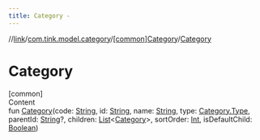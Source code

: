 ```yaml
---
title: Category -
---
```

//[link](../../index.md)/[com.tink.model.category](../index.md)/[[common]Category](index.md)/[Category](-category.md)



# Category  
[common]  
Content  
fun [Category](-category.md)(code: [String](https://kotlinlang.org/api/latest/jvm/stdlib/kotlin/-string/index.html), id: [String](https://kotlinlang.org/api/latest/jvm/stdlib/kotlin/-string/index.html), name: [String](https://kotlinlang.org/api/latest/jvm/stdlib/kotlin/-string/index.html), type: [Category.Type](-type/index.md), parentId: [String](https://kotlinlang.org/api/latest/jvm/stdlib/kotlin/-string/index.html)?, children: [List](https://kotlinlang.org/api/latest/jvm/stdlib/kotlin.collections/-list/index.html)<[Category](index.md)>, sortOrder: [Int](https://kotlinlang.org/api/latest/jvm/stdlib/kotlin/-int/index.html), isDefaultChild: [Boolean](https://kotlinlang.org/api/latest/jvm/stdlib/kotlin/-boolean/index.html))  



